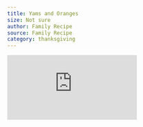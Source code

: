 ```yaml
---
title: Yams and Oranges
size: Not sure
author: Family Recipe
source: Family Recipe
category: thanksgiving
---
```

![](https://brianamarie.github.io/recipes/images/YamsnOranges.pdf)
